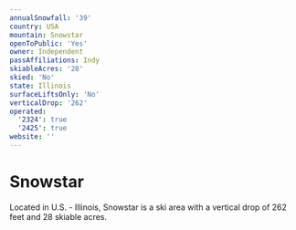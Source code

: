 ```yaml
---
annualSnowfall: '39'
country: USA
mountain: Snowstar
openToPublic: 'Yes'
owner: Independent
passAffiliations: Indy
skiableAcres: '28'
skied: 'No'
state: Illinois
surfaceLiftsOnly: 'No'
verticalDrop: '262'
operated:
  '2324': true
  '2425': true
website: ''
---
```



# Snowstar

Located in U.S. - Illinois, Snowstar is a ski area with a vertical drop of 262 feet and 28 skiable acres.
